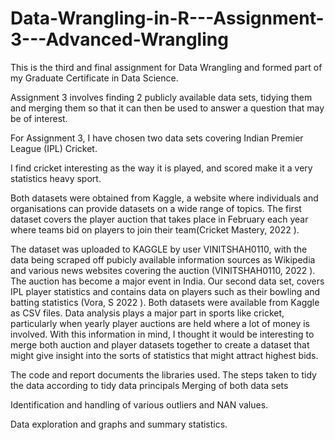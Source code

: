 # Data-Wrangling-in-R---Assignment-3---Advanced-Wrangling

This is the third and final assignment for Data Wrangling and formed part of my Graduate Certificate in Data Science.

Assignment 3 involves finding 2 publicly available data sets, tidying them and merging them so that it can then be used to answer a question that may be of interest.

For Assignment 3, I have chosen two data sets covering Indian Premier League (IPL) Cricket.

I find cricket interesting as the way it is played, and scored make it a very statistics heavy sport.

Both datasets were obtained from Kaggle, a website where individuals and organisations can provide datasets on a wide range of topics. The first dataset covers the player auction that takes place in February each year where teams bid on players to join their team(Cricket Mastery, 2022 ). 

The dataset was uploaded to KAGGLE by user VINITSHAH0110, with the data being scraped off pubicly available information sources as Wikipedia and various news websites covering the auction (VINITSHAH0110, 2022 ). The auction has become a major event in India. Our second data set, covers IPL player statistics and contains data on players such as their bowling and batting statistics (Vora, S 2022 ). Both datasets were available from Kaggle as CSV files. Data analysis plays a major part in sports like cricket, particularly when yearly player auctions are held where a lot of money is involved. With this information in mind, I thought it would be interesting to
merge both auction and player datasets together to create a dataset that might give insight into the sorts of statistics that might attract highest bids.

The code and report documents the libraries used.
The steps taken to tidy the data according to tidy data principals
Merging of both data sets

Identification and handling of various outliers and NAN values.

Data exploration and graphs and summary statistics.
